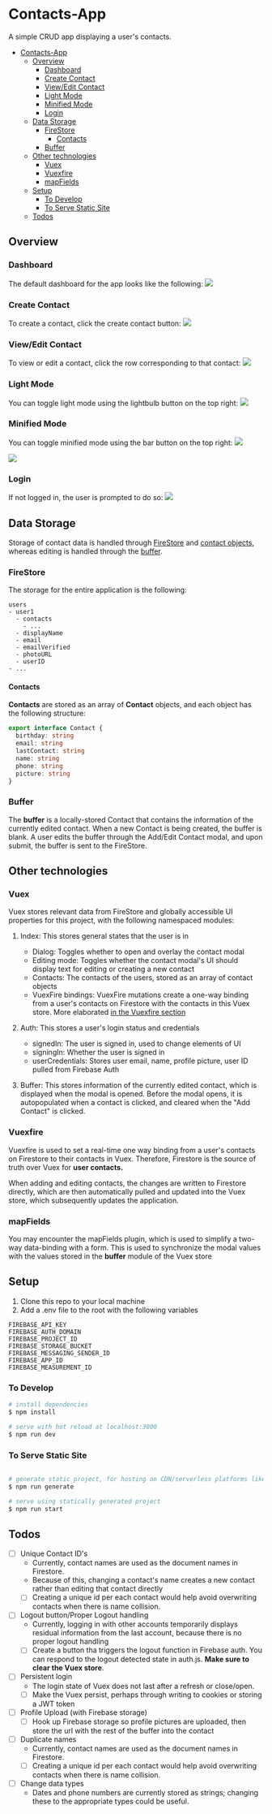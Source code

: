 # Contacts-App

A simple CRUD app displaying a user's contacts.

- [Contacts-App](#contacts-app)
  - [Overview](#overview)
    - [Dashboard](#dashboard)
    - [Create Contact](#create-contact)
    - [View/Edit Contact](#viewedit-contact)
    - [Light Mode](#light-mode)
    - [Minified Mode](#minified-mode)
    - [Login](#login)
  - [Data Storage](#data-storage)
    - [FireStore](#firestore)
      - [Contacts](#contacts)
    - [Buffer](#buffer)
  - [Other technologies](#other-technologies)
    - [Vuex](#vuex)
    - [Vuexfire](#vuexfire)
    - [mapFields](#mapfields)
  - [Setup](#setup)
    - [To Develop](#to-develop)
    - [To Serve Static Site](#to-serve-static-site)
  - [Todos](#todos)

## Overview

### Dashboard

The default dashboard for the app looks like the following:
<img src="assets/readme/dashboard.png">

### Create Contact

To create a contact, click the create contact button:
<img src="assets/readme/create%20contact.png">

### View/Edit Contact

To view or edit a contact, click the row corresponding to that contact:
<img src="assets/readme/view%20contact.png">

### Light Mode

You can toggle light mode using the lightbulb button on the top right:
<img src="assets/readme/light%20mode.png">

### Minified Mode

You can toggle minified mode using the bar button on the top right:
<img src="assets/readme/dark%20minified%20bar.png">

<img src="assets/readme/minified%20bar.png">

### Login

If not logged in, the user is prompted to do so:
<img src="assets/readme/login.png">

## Data Storage

Storage of contact data is handled through [FireStore](###FireStore) and [contact objects](####Contacts), whereas editing is handled through the [buffer](###Buffer).

### FireStore

The storage for the entire application is the following:

```
users
- user1
  - contacts
    - ...
  - displayName
  - email
  - emailVerified
  - photoURL
  - userID
- ...
```

#### Contacts

**Contacts** are stored as an array of **Contact** objects, and each object has the following structure:

```typescript
export interface Contact {
  birthday: string
  email: string
  lastContact: string
  name: string
  phone: string
  picture: string
}
```

### Buffer

The **buffer** is a locally-stored Contact that contains the information of the currently edited contact. When a new Contact is being created, the buffer is blank. A user edits the buffer through the Add/Edit Contact modal, and upon submit, the buffer is sent to the FireStore.

## Other technologies

### Vuex

Vuex stores relevant data from FireStore and globally accessible UI properties for this project, with the following namespaced modules:

1. Index: This stores general states that the user is in

   - Dialog: Toggles whether to open and overlay the contact modal
   - Editing mode: Toggles whether the contact modal's UI should display text for editing or creating a new contact
   - Contacts: The contacts of the users, stored as an array of contact objects
   - VuexFire bindings: VuexFire mutations create a one-way binding from a user's contacts on Firestore with the contacts in this Vuex store. More elaborated [in the Vuexfire section](###Vuexfire)

2. Auth: This stores a user's login status and credentials

   - signedIn: The user is signed in, used to change elements of UI
   - signingIn: Whether the user is signed in
   - userCredentials: Stores user email, name, profile picture, user ID pulled from Firebase Auth

3. Buffer: This stores information of the currently edited contact, which is displayed when the modal is opened. Before the modal opens, it is autopopulated when a contact is clicked, and cleared when the "Add Contact" is clicked.

### Vuexfire

Vuexfire is used to set a real-time one way binding from a user's contacts on Firestore to their contacts in Vuex. Therefore, Firestore is the source of truth over Vuex for **user contacts.**

When adding and editing contacts, the changes are written to Firestore directly, which are then automatically pulled and updated into the Vuex store, which subsequently updates the application.

### mapFields

You may encounter the mapFields plugin, which is used to simplify a two-way data-binding with a form. This is used to synchronize the modal values with the values stored in the **buffer** module of the Vuex store

## Setup

1. Clone this repo to your local machine
2. Add a .env file to the root with the following variables

```dotenv
FIREBASE_API_KEY
FIREBASE_AUTH_DOMAIN
FIREBASE_PROJECT_ID
FIREBASE_STORAGE_BUCKET
FIREBASE_MESSAGING_SENDER_ID
FIREBASE_APP_ID
FIREBASE_MEASUREMENT_ID
```

### To Develop

```bash
# install dependencies
$ npm install

# serve with hot reload at localhost:3000
$ npm run dev
```

### To Serve Static Site

```bash

# generate static project, for hosting on CDN/serverless platforms like Netlify
$ npm run generate

# serve using statically generated project
$ npm run start
```

## Todos

- [ ] Unique Contact ID's
  - Currently, contact names are used as the document names in Firestore.
  - Because of this, changing a contact's name creates a new contact rather than editing that contact directly
  - [ ] Creating a unique id per each contact would help avoid overwriting contacts when there is name collision.
- [ ] Logout button/Proper Logout handling
  - Currently, logging in with other accounts temporarily displays residual information from the last account, because there is no proper logout handling
  - [ ] Create a button tha triggers the logout function in Firebase auth. You can respond to the logout detected state in auth.js. **Make sure to clear the Vuex store**.
- [ ] Persistent login
  - The login state of Vuex does not last after a refresh or close/open.
  - [ ] Make the Vuex persist, perhaps through writing to cookies or storing a JWT token
- [ ] Profile Upload (with Firebase storage)
  - [ ] Hook up Firebase storage so profile pictures are uploaded, then store the url with the rest of the buffer into the contact
- [ ] Duplicate names
  - Currently, contact names are used as the document names in Firestore.
  - [ ] Creating a unique id per each contact would help avoid overwriting contacts when there is name collision.
- [ ] Change data types
  - Dates and phone numbers are currently stored as strings; changing these to the appropriate types could be useful.
